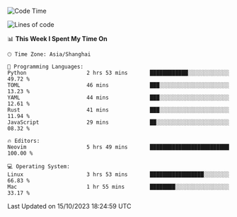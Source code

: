 <!--START_SECTION:waka-->
![Code Time](http://img.shields.io/badge/Code%20Time-1%2C634%20hrs%2016%20mins-blue)

![Lines of code](https://img.shields.io/badge/From%20Hello%20World%20I%27ve%20Written-287.8%20thousand%20lines%20of%20code-blue)

📊 **This Week I Spent My Time On** 

```text
🕑︎ Time Zone: Asia/Shanghai

💬 Programming Languages: 
Python                   2 hrs 53 mins       ████████████░░░░░░░░░░░░░   49.72 % 
TOML                     46 mins             ███░░░░░░░░░░░░░░░░░░░░░░   13.23 % 
YAML                     44 mins             ███░░░░░░░░░░░░░░░░░░░░░░   12.61 % 
Rust                     41 mins             ███░░░░░░░░░░░░░░░░░░░░░░   11.94 % 
JavaScript               29 mins             ██░░░░░░░░░░░░░░░░░░░░░░░   08.32 % 

🔥 Editors: 
Neovim                   5 hrs 49 mins       █████████████████████████   100.00 % 

💻 Operating System: 
Linux                    3 hrs 53 mins       █████████████████░░░░░░░░   66.83 % 
Mac                      1 hr 55 mins        ████████░░░░░░░░░░░░░░░░░   33.17 % 
```


 Last Updated on 15/10/2023 18:24:59 UTC
<!--END_SECTION:waka-->
